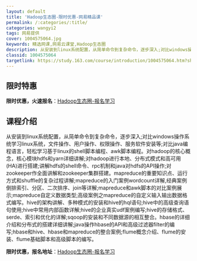 ```yaml
---
layout: default
title: 'Hadoop生态圈-限时优惠-网易精品课'
permalink: /:categories/:title/
categories: wangyi2
tags: 网易提供
cover: 1004575064.jpg
keywords: 精选网课,网易云课堂,Hadoop生态圈
description: 从安装到linux系统配置，从简单命令到复杂命令，逐步深入;对比windows操作系统学习linux系统，文件操作、用户
classid: 1004575064
targetlink: https://study.163.com/course/introduction/1004575064.htm?share=1&shareId=1025206652&utm_campaign=share&utm_medium=iphoneShare&utm_source=&utm_u=1025206652
---
```


## 限时特惠

**限时优惠，火速报名**：[Hadoop生态圈-报名学习](https://study.163.com/course/introduction/1004575064.htm?share=1&shareId=1025206652&utm_campaign=share&utm_medium=iphoneShare&utm_source=&utm_u=1025206652)

## 课程介绍

从安装到linux系统配置，从简单命令到复杂命令，逐步深入;对比windows操作系统学习linux系统，文件操作、用户操作、权限操作、服务软件安装等;对比java编程语言，轻松学习基于linux的shell脚本编程、awk脚本编程。对hadoop的核心概念，核心模块hdfs和yarn详细讲解;对hadoop进行本地、分布式模式和高可用(HA)进行搭建;讲解hdfs的shell命令、rpc机制和java对hdfs的API操作;对zookeeper作全面讲解和zookeeper集群搭建。mapreduce的重要知识点、运行方式和shuffle的复杂过程讲解;mapreduce的入门案例wordcount详解,经典案例倒排索引、分区、二次排序、join等详解;mapreduce和awk脚本的对比案例展示;mapreduce自定义数据类型;高级案例之mapreduce的自定义输入输出数据格式编写。hive的架构讲解、多种模式的安装和hive的hql语句;hive中的高级查询语句使用;hive中常用内部函数详解;hive的企业真实udf案例编写;hive的存储格式、serde、索引和优化的详解;sqoop的安装和不同数据源的相互整合。hbase的详细介绍和分布式的搭建详细讲解;java操作hbase的API和高级过滤器filter的编写;hbase和hive、hbase和mapreduce的整合案例;flume概念介绍、flume的安装、flume基础脚本和高级脚本的编写。

**限时优惠，报名地址**：[Hadoop生态圈-报名学习](https://study.163.com/course/introduction/1004575064.htm?share=1&shareId=1025206652&utm_campaign=share&utm_medium=iphoneShare&utm_source=&utm_u=1025206652)

